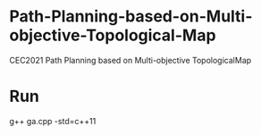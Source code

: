 # Path-Planning-based-on-Multi-objective-Topological-Map
CEC2021 Path Planning based on Multi-objective TopologicalMap


# Run
g++ ga.cpp -std=c++11
